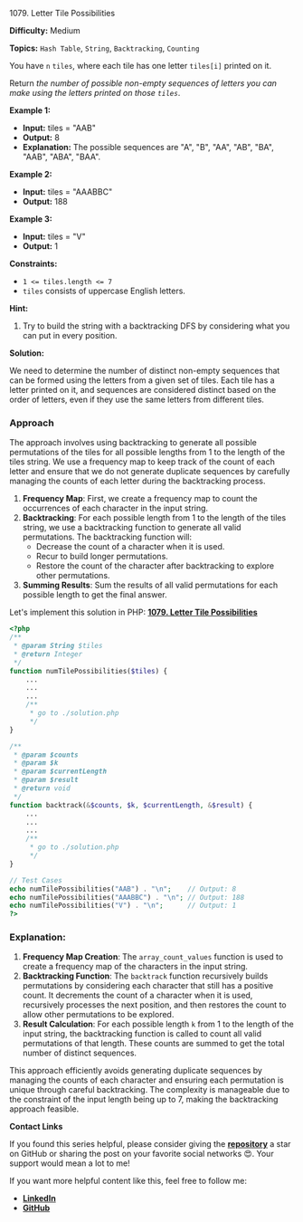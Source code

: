 1079\. Letter Tile Possibilities

**Difficulty:** Medium

**Topics:** `Hash Table`, `String`, `Backtracking`, `Counting`

You have `n`  `tiles`, where each tile has one letter `tiles[i]` printed on it.

Return _the number of possible non-empty sequences of letters you can make using the letters printed on those `tiles`_.

**Example 1:**

- **Input:** tiles = "AAB"
- **Output:** 8
- **Explanation:** The possible sequences are "A", "B", "AA", "AB", "BA", "AAB", "ABA", "BAA".

**Example 2:**

- **Input:** tiles = "AAABBC"
- **Output:** 188


**Example 3:**

- **Input:** tiles = "V"
- **Output:** 1



**Constraints:**

- `1 <= tiles.length <= 7`
- `tiles` consists of uppercase English letters.


**Hint:**
1. Try to build the string with a backtracking DFS by considering what you can put in every position.



**Solution:**

We need to determine the number of distinct non-empty sequences that can be formed using the letters from a given set of tiles. Each tile has a letter printed on it, and sequences are considered distinct based on the order of letters, even if they use the same letters from different tiles.

### Approach
The approach involves using backtracking to generate all possible permutations of the tiles for all possible lengths from 1 to the length of the tiles string. We use a frequency map to keep track of the count of each letter and ensure that we do not generate duplicate sequences by carefully managing the counts of each letter during the backtracking process.

1. **Frequency Map**: First, we create a frequency map to count the occurrences of each character in the input string.
2. **Backtracking**: For each possible length from 1 to the length of the tiles string, we use a backtracking function to generate all valid permutations. The backtracking function will:
   - Decrease the count of a character when it is used.
   - Recur to build longer permutations.
   - Restore the count of the character after backtracking to explore other permutations.
3. **Summing Results**: Sum the results of all valid permutations for each possible length to get the final answer.

Let's implement this solution in PHP: **[1079. Letter Tile Possibilities](https://github.com/mah-shamim/leet-code-in-php/tree/main/algorithms/001079-letter-tile-possibilities/solution.php)**

```php
<?php
/**
 * @param String $tiles
 * @return Integer
 */
function numTilePossibilities($tiles) {
    ...
    ...
    ...
    /**
     * go to ./solution.php
     */
}

/**
 * @param $counts
 * @param $k
 * @param $currentLength
 * @param $result
 * @return void
 */
function backtrack(&$counts, $k, $currentLength, &$result) {
    ...
    ...
    ...
    /**
     * go to ./solution.php
     */
}

// Test Cases
echo numTilePossibilities("AAB") . "\n";    // Output: 8
echo numTilePossibilities("AAABBC") . "\n"; // Output: 188
echo numTilePossibilities("V") . "\n";      // Output: 1
?>
```

### Explanation:

1. **Frequency Map Creation**: The `array_count_values` function is used to create a frequency map of the characters in the input string.
2. **Backtracking Function**: The `backtrack` function recursively builds permutations by considering each character that still has a positive count. It decrements the count of a character when it is used, recursively processes the next position, and then restores the count to allow other permutations to be explored.
3. **Result Calculation**: For each possible length `k` from 1 to the length of the input string, the backtracking function is called to count all valid permutations of that length. These counts are summed to get the total number of distinct sequences.

This approach efficiently avoids generating duplicate sequences by managing the counts of each character and ensuring each permutation is unique through careful backtracking. The complexity is manageable due to the constraint of the input length being up to 7, making the backtracking approach feasible.

**Contact Links**

If you found this series helpful, please consider giving the **[repository](https://github.com/mah-shamim/leet-code-in-php)** a star on GitHub or sharing the post on your favorite social networks 😍. Your support would mean a lot to me!

If you want more helpful content like this, feel free to follow me:

- **[LinkedIn](https://www.linkedin.com/in/arifulhaque/)**
- **[GitHub](https://github.com/mah-shamim)**